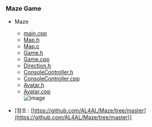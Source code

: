 ### Maze Game
* Maze
  * [main.cpp](https://github.com/csbyun-data/CPP-Pro/blob/main/chap06/Maze/main.cpp)
  * [Map.h](https://github.com/csbyun-data/CPP-Pro/blob/main/chap06/Maze/Map.h)
  * [Map.c](https://github.com/csbyun-data/CPP-Pro/blob/main/chap06/Maze/Map.cpp)
  * [Game.h](https://github.com/csbyun-data/CPP-Pro/blob/main/chap06/Maze/Game.h)
  * [Game.cpp](https://github.com/csbyun-data/CPP-Pro/blob/main/chap06/Maze/Game.cpp)
  * [Direction.h](https://github.com/csbyun-data/CPP-Pro/blob/main/chap06/Maze/Direction.h)
  * [ConsoleController.h](https://github.com/csbyun-data/CPP-Pro/blob/main/chap06/Maze/ConsoleController.h)
  * [ConsoleController.cpp](https://github.com/csbyun-data/CPP-Pro/blob/main/chap06/Maze/ConsoleController.cpp)
  * [Avatar.h](https://github.com/csbyun-data/CPP-Pro/blob/main/chap06/Maze/Avatar.h)
  * [Avatar.cpp](https://github.com/csbyun-data/CPP-Pro/blob/main/chap06/Maze/Avatar.cpp)  
  ![image](https://github.com/user-attachments/assets/37ba3f75-ff4a-4426-91ae-23487400e62f)

    
* [참조 : [https://github.com/AL4AL/Maze/tree/master](https://github.com/AL4AL/Maze/tree/master)]

